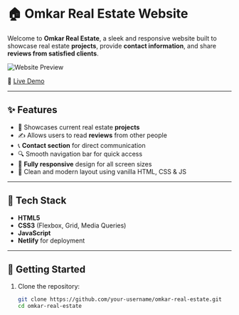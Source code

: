 # 🏠 Omkar Real Estate Website

Welcome to **Omkar Real Estate**, a sleek and responsive website built to showcase real estate **projects**, provide **contact information**, and share **reviews from satisfied clients**.

![Website Preview](site.jpg)

🔗 [Live Demo](https://omkar-real-estate.netlify.app/)

---

## ✨ Features

- 🏢 Showcases current real estate **projects**
- ✍️ Allows users to read **reviews** from other people
- 📞 **Contact section** for direct communication
- 🔍 Smooth navigation bar for quick access
- 📱 **Fully responsive** design for all screen sizes
- 🌟 Clean and modern layout using vanilla HTML, CSS & JS

---

## 🧰 Tech Stack

- **HTML5**
- **CSS3** (Flexbox, Grid, Media Queries)
- **JavaScript**
- **Netlify** for deployment

---

## 🚀 Getting Started

1. Clone the repository:
   ```bash
   git clone https://github.com/your-username/omkar-real-estate.git
   cd omkar-real-estate
